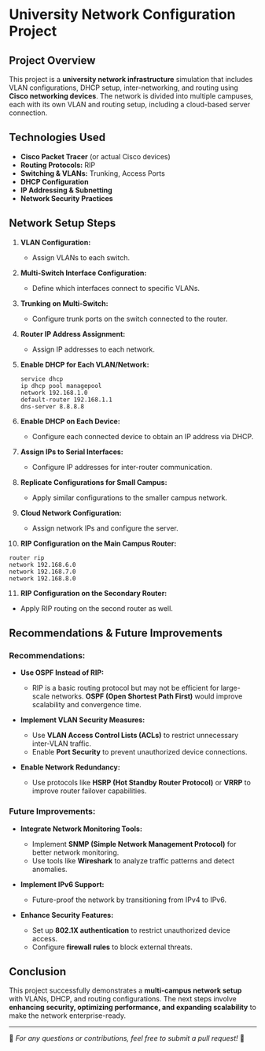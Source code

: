 # University Network Configuration Project

## Project Overview
This project is a **university network infrastructure** simulation that includes VLAN configurations, DHCP setup, inter-networking, and routing using **Cisco networking devices**. The network is divided into multiple campuses, each with its own VLAN and routing setup, including a cloud-based server connection.

## Technologies Used
- **Cisco Packet Tracer** (or actual Cisco devices)
- **Routing Protocols:** RIP
- **Switching & VLANs:** Trunking, Access Ports
- **DHCP Configuration**
- **IP Addressing & Subnetting**
- **Network Security Practices**

## Network Setup Steps

1. **VLAN Configuration:**
   - Assign VLANs to each switch.

2. **Multi-Switch Interface Configuration:**
   - Define which interfaces connect to specific VLANs.

3. **Trunking on Multi-Switch:**
   - Configure trunk ports on the switch connected to the router.

4. **Router IP Address Assignment:**
   - Assign IP addresses to each network.

5. **Enable DHCP for Each VLAN/Network:**
   ```shell
   service dhcp
   ip dhcp pool managepool
   network 192.168.1.0
   default-router 192.168.1.1
   dns-server 8.8.8.8
   ```

6. **Enable DHCP on Each Device:**
   - Configure each connected device to obtain an IP address via DHCP.

7. **Assign IPs to Serial Interfaces:**
   - Configure IP addresses for inter-router communication.

8. **Replicate Configurations for Small Campus:**
   - Apply similar configurations to the smaller campus network.

9. **Cloud Network Configuration:**
   - Assign network IPs and configure the server.

10. **RIP Configuration on the Main Campus Router:**
   ```shell
   router rip
   network 192.168.6.0
   network 192.168.7.0
   network 192.168.8.0
   ```

11. **RIP Configuration on the Secondary Router:**
   - Apply RIP routing on the second router as well.

## Recommendations & Future Improvements

### Recommendations:
- **Use OSPF Instead of RIP:**
  - RIP is a basic routing protocol but may not be efficient for large-scale networks. **OSPF (Open Shortest Path First)** would improve scalability and convergence time.

- **Implement VLAN Security Measures:**
  - Use **VLAN Access Control Lists (ACLs)** to restrict unnecessary inter-VLAN traffic.
  - Enable **Port Security** to prevent unauthorized device connections.

- **Enable Network Redundancy:**
  - Use protocols like **HSRP (Hot Standby Router Protocol)** or **VRRP** to improve router failover capabilities.

### Future Improvements:
- **Integrate Network Monitoring Tools:**
  - Implement **SNMP (Simple Network Management Protocol)** for better network monitoring.
  - Use tools like **Wireshark** to analyze traffic patterns and detect anomalies.

- **Implement IPv6 Support:**
  - Future-proof the network by transitioning from IPv4 to IPv6.

- **Enhance Security Features:**
  - Set up **802.1X authentication** to restrict unauthorized device access.
  - Configure **firewall rules** to block external threats.

## Conclusion
This project successfully demonstrates a **multi-campus network setup** with VLANs, DHCP, and routing configurations. The next steps involve **enhancing security, optimizing performance, and expanding scalability** to make the network enterprise-ready.

---
📌 *For any questions or contributions, feel free to submit a pull request!* 🚀

